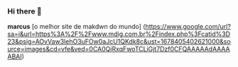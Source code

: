 ### Hi there 👋

<!--
**marcusvini003/marcusvini003** is a ✨ _special_ ✨ repository because its `README.md` (this file) appears on your GitHub profile.

Here are some ideas to get you started:

- 🔭 I’m currently working on ...
- 🌱 I’m currently learning ...
- 👯 I’m looking to collaborate on ...
- 🤔 I’m looking for help with ...
- 💬 Ask me about ...
- 📫 How to reach me: ...
- 😄 Pronouns: ...
- ⚡ Fun fact: ...
-->
**marcus**
[o melhor site de makdwn do mundo]
(https://www.google.com/url?sa=i&url=https%3A%2F%2Fwww.mdig.com.br%2Findex.php%3Fcatid%3D23&psig=AOvVaw3lehO3uFOw0aJcU1QKdk8c&ust=1678405402621000&source=images&cd=vfe&ved=0CA0QjRxqFwoTCLiGjt7Dzf0CFQAAAAAdAAAAABAI)
